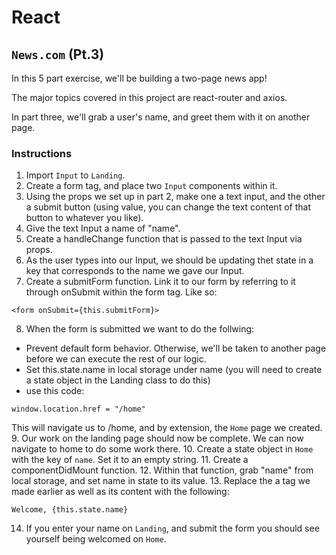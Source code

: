 # React

## `News.com` (Pt.3)

In this 5 part exercise, we'll be building a two-page news app!

The major topics covered in this project are react-router and axios. 

In part three, we'll grab a user's name, and greet them with it on another page.

### Instructions
1. Import `Input` to `Landing`.
2. Create a form tag, and place two `Input` components within it.
3. Using the props we set up in part 2, make one a text input, and the other a submit button (using value, you can change the text content of that button to whatever you like).
4. Give the text Input a name of "name".
5. Create a handleChange function that is passed to the text Input via props. 
6. As the user types into our Input, we should be updating thet state in a key that corresponds to the name we gave our Input. 
7. Create a submitForm function. Link it to our form by referring to it through onSubmit within the form tag. Like so:
```
<form onSubmit={this.submitForm}>
```
8. When the form is submitted we want to do the follwing:
  - Prevent default form behavior. Otherwise, we'll be taken to another page before we can execute the rest of our logic. 
  - Set this.state.name in local storage under name (you will need to create a state object in the Landing class to do this)
  - use this code:
  ```
  window.location.href = "/home"
  ```
  This will navigate us to /home, and by extension, the `Home` page we created. 
9. Our work on the landing page should now be complete. We can now navigate to home to do some work there. 
10. Create a state object in `Home` with the key of `name`. Set it to an empty string.
11. Create a componentDidMount function. 
12. Within that function, grab "name" from local storage, and set name in state to its value. 
13. Replace the a tag we made earlier as well as its content with the following: 
```
Welcome, {this.state.name}
```
14. If you enter your name on `Landing`, and submit the form you should see yourself being welcomed on `Home`.